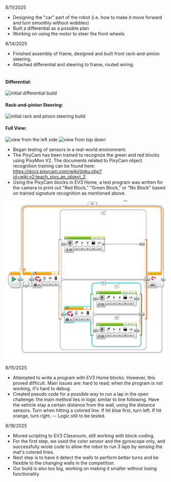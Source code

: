 8/11/2025
- Designing the "car" part of the robot (i.e. how to make it move forward and turn smoothly without wobbles)
- Built a differential as a possible plan
- Working on using the motor to steer the front wheels

8/14/2025
- Finished assembly of frame, designed and built front rack-and-pinion steering.
- Attached differential and steering to frame, routed wiring. <br> <br>
<h4>Differential:</h4>
<img src = "https://github.com/mish-chan/ev3_usel/blob/main/methodology/initial_differential.png" alt = "initial differential build">
<h4>Rack-and-pinion Steering:</h4>
<img src = "https://github.com/mish-chan/ev3_usel/blob/main/methodology/initial_steering.png" alt = "initial rack and pinion steering build">
<h4>Full View:</h4>
<img src = "https://github.com/mish-chan/ev3_usel/blob/main/methodology/initial_side_left.png" alt = "view from the left side">
<img src = "https://github.com/mish-chan/ev3_usel/blob/main/methodology/initial_topdown.png" alt = "view from top down">


- Began testing of sensors in a real-world environment.
- The PixyCam has been trained to recognize the green and red blocks using PixyMon V2. The documents related to PixyCam object recognition training can be found here: https://docs.pixycam.com/wiki/doku.php?id=wiki:v2:teach_pixy_an_object_2.
- Using the PixyCam blocks in EV3 Home, a test program was written for the camera to print out "Red Block," "Green Block," or "No Block" based on trained signature recognition as mentioned above.
<img src = "https://github.com/mish-chan/ev3_usel/blob/main/methodology/ev3recongition_simple.PNG" alt = "EV3 Home Simple Recognition Blocks">

8/15/2025
- Attempted to write a program with EV3 Home blocks. However, this proved difficult. Main issues are: hard to read; when the program is not working, it's hard to debug.
- Created pseudo code for a possible way to run a lap in the open challenge: the main method lies in logic similar to line following. Have the vehicle stay a certain distance from the wall, using the distance sensors. Turn when hitting a colored line. If hit blue first, turn left. If hit orange, turn right. -- Logic still to be tested.

8/18/2025
- Moved scripting to EV3 Classroom, still working with block-coding.
- For the first step, we used the color sensor and the gyroscope only, and successfully wrote code to allow the robot to run 3 laps by sensing the mat's colored lines.
- Next step is to have it detect the walls to perform better turns and be flexible to the changing walls in the competition.
- Our build is also too big, working on making it smaller without losing functionality
